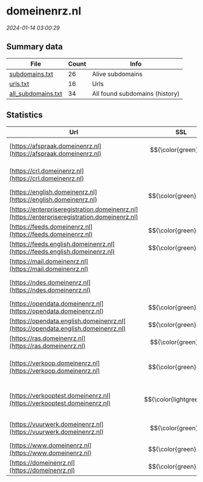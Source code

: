 # domeinenrz.nl
*2024-01-14 03:00:29*
## Summary data
| File       | Count | Info |
|------------|-------|------|
|[subdomains.txt](/data/domeinenrz.nl/subdomains.txt)|26|Alive subdomains|
|[urls.txt](/data/domeinenrz.nl/urls.txt)|16|Urls|
|[all_subdomains.txt](/data/domeinenrz.nl/all_subdomains.txt)|34|All found subdomains (history)|
## Statistics
| Url | SSL | Server | Cookie | HSTS | CSP | XFO | XXP | RP | Tech |Title |
|------------|-------|------|------|------|------|------|------|------|------|------|
|[https://afspraak.domeinenrz.nl](https://afspraak.domeinenrz.nl)| $${\color{green}A}$$ |Apache|:o: | | | | | :white_check_mark: |Apache HTTP Server|403 Forbidden|
|[https://crl.domeinenrz.nl](https://crl.domeinenrz.nl)| |Apache| | | | | | :white_check_mark: |Apache HTTP Server|403 Forbidden|
|[https://english.domeinenrz.nl](https://english.domeinenrz.nl)| $${\color{green}A+}$$ |nginx| |:white_check_mark: |:warning: | :white_check_mark: | :white_check_mark: | :white_check_mark: |Bloomreach HSTS Nginx|Home | Movable P...|
|[https://enterpriseregistration.domeinenrz.nl](https://enterpriseregistration.domeinenrz.nl)| || | | | | | :white_check_mark: |HSTS|Service|
|[https://feeds.domeinenrz.nl](https://feeds.domeinenrz.nl)| $${\color{green}A+}$$ |nginx| |:white_check_mark: | | :white_check_mark: | :white_check_mark: | :white_check_mark: |HSTS Nginx||
|[https://feeds.english.domeinenrz.nl](https://feeds.english.domeinenrz.nl)| $${\color{green}A+}$$ |nginx| |:white_check_mark: | | :white_check_mark: | :white_check_mark: | :white_check_mark: |HSTS Nginx||
|[https://mail.domeinenrz.nl](https://mail.domeinenrz.nl)| |Microsoft-HTTPAP...| | | | | | :white_check_mark: |Microsoft HTTPAPI:2.0|Not Found|
|[https://ndes.domeinenrz.nl](https://ndes.domeinenrz.nl)| |Apache| | | | | | :white_check_mark: |Apache HTTP Server|403 Forbidden|
|[https://opendata.domeinenrz.nl](https://opendata.domeinenrz.nl)| $${\color{green}A+}$$ |nginx| |:white_check_mark: | | :white_check_mark: | :white_check_mark: | :white_check_mark: |HSTS Nginx||
|[https://opendata.english.domeinenrz.nl](https://opendata.english.domeinenrz.nl)| $${\color{green}A+}$$ |nginx| |:white_check_mark: | | :white_check_mark: | :white_check_mark: | :white_check_mark: |HSTS Nginx||
|[https://ras.domeinenrz.nl](https://ras.domeinenrz.nl)| $${\color{green}A}$$ |Microsoft-HTTPAP...| | | | | | :white_check_mark: |Microsoft HTTPAPI:2.0|Not Found|
|[https://verkoop.domeinenrz.nl](https://verkoop.domeinenrz.nl)| $${\color{green}A+}$$ |Apache|:white_check_mark: |:white_check_mark: | | :white_check_mark: | :white_check_mark: | :white_check_mark: |Apache HTTP Server HSTS PHP|Verkoop bij insc...|
|[https://verkooptest.domeinenrz.nl](https://verkooptest.domeinenrz.nl)| $${\color{lightgreen}B}$$ |Apache|:white_check_mark: |:white_check_mark: | | :white_check_mark: | :white_check_mark: | :white_check_mark: |Apache HTTP Server Basic HSTS||
|[https://vuurwerk.domeinenrz.nl](https://vuurwerk.domeinenrz.nl)| $${\color{green}A}$$ |Apache| | | | | | :white_check_mark: |Apache HTTP Server Basic|401 Unauthorized|
|[https://www.domeinenrz.nl](https://www.domeinenrz.nl)| $${\color{green}A+}$$ |nginx| |:white_check_mark: |:warning: | :white_check_mark: | :white_check_mark: | :white_check_mark: |Bloomreach HSTS Nginx|Home | Domeinen...|
|[https://domeinenrz.nl](https://domeinenrz.nl)| $${\color{green}A+}$$ |nginx| |:white_check_mark: |:warning: | :white_check_mark: | :white_check_mark: | :white_check_mark: |HSTS Nginx|301 Moved Perman...|